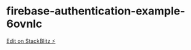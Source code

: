 # firebase-authentication-example-6ovnlc

[Edit on StackBlitz ⚡️](https://stackblitz.com/edit/firebase-authentication-example-6ovnlc)